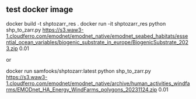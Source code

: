 ## test docker image

docker build -t shptozarr_res .
docker run -it shptozarr_res python shp_to_zarr.py https://s3.waw3-1.cloudferro.com/emodnet/emodnet_native/emodnet_seabed_habitats/essential_ocean_variables/biogenic_substrate_in_europe/BiogenicSubstrate_2023.zip 0.01

or 

docker run samfooks/shptozarr:latest python shp_to_zarr.py https://s3.waw3-1.cloudferro.com/emodnet/emodnet_native/archive/human_activities_windfarms/EMODnet_HA_Energy_WindFarms_polygons_20231124.zip 0.01   


